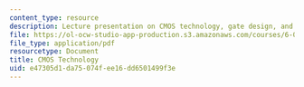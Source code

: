 ```yaml
---
content_type: resource
description: Lecture presentation on CMOS technology, gate design, and timing.
file: https://ol-ocw-studio-app-production.s3.amazonaws.com/courses/6-004-computation-structures-spring-2009/e47305d1da75074fee16dd6501499f3e_MIT6_004s09_lec03.pdf
file_type: application/pdf
resourcetype: Document
title: CMOS Technology
uid: e47305d1-da75-074f-ee16-dd6501499f3e
---
```

